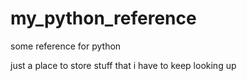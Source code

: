 # my_python_reference
some reference for python


just a place to store stuff that i have to keep looking up
